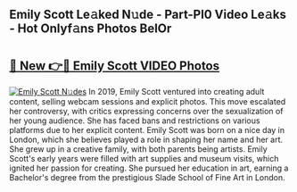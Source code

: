 ## Emily Scott Le𝚊ked N𝚞de - Part-Pl0 Video Le𝚊ks - Hot Onlyf𝚊ns Photos BeIOr

# <h2><a href="http://ac22195.deff.icu/?id=Emily+Scott">🔗 New 👉🔴 Emily Scott VIDEO Photos</a></h2>

[![Emily Scott N𝚞des](https://i.imgur.com/rIISA9y.gif)](http://ac22195.deff.icu/?id=Emily+Scott)
In 2019, Emily Scott ventured into creating adult content, selling webcam sessions and explicit photos. This move escalated her controversy, with critics expressing concerns over the sexualization of her young audience. She has faced bans and restrictions on various platforms due to her explicit content. Emily Scott was born on a nice day in London, which she believes played a role in shaping her name and her art. She grew up in a creative family, with both parents being artists. Emily Scott's early years were filled with art supplies and museum visits, which ignited her passion for creating. She pursued her education in art, earning a Bachelor's degree from the prestigious Slade School of Fine Art in London.
